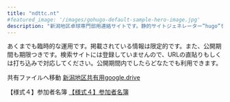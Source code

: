 ```yaml
---
title: "ndttc.nt"
#featured_image: '/images/gohugo-default-sample-hero-image.jpg'
description: "新潟地区卓球専門部用連絡サイトです。静的サイトジェネレーター”hugo”を用いて掲示板を構築しました。"
---
```

あくまでも臨時的な運用です。掲載されている情報は限定的です。また、公開期間も期限つきです。検索サイトには登録していませんので、URLの直貼りもしくは打ち込みで対応してください。公開期間内でしたらどなたでも利用できます。

共有ファイルへ移動
[新潟地区共有用google.drive](https://drive.google.com/drive/folders/1kfBFT-xZ-8iraYgLUt4Ki3W5703fmblF?usp=sharing)

【様式４】参加者名簿
[【様式４】参加者名簿](https://docs.google.com/spreadsheets/d/1P6mtWsR9_0VVxMKx1BqmOlnHrvjH7WzG/edit?usp=sharing&ouid=113213723159991101996&rtpof=true&sd=true)
